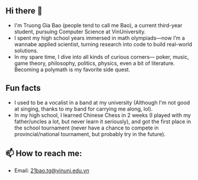 ## Hi there 👋

- I'm Truong Gia Bao (people tend to call me Bao), a current third-year student, pursuing Computer Science at VinUniversity.
- I spent my high school years immersed in math olympiads—now I’m a wannabe applied scientist, turning research into code to build real-world solutions.
- In my spare time, I dive into all kinds of curious corners— poker, music, game theory, philosophy, politics, physics, even a bit of literature. Becoming a polymath is my favorite side quest.

## Fun facts
- I used to be a vocalist in a band at my university (Although I'm not good at singing, thanks to my band for carrying me along, lol).
- In my high school, I learned Chinese Chess in 2 weeks (I played with my father/uncles a lot, but never learn it seriously), and got the first place in the school tournament (never have a chance to compete in provincial/national tournament, but probably try in the future).

## 📫 How to reach me:
- Email: 21bao.tg@vinuni.edu.vn


<!--
**bao-tg/bao-tg** is a ✨ _special_ ✨ repository because its `README.md` (this file) appears on your GitHub profile.

Here are some ideas to get you started:

- 🔭 I’m currently working on ...
- 🌱 I’m currently learning ...
- 👯 I’m looking to collaborate on ...
- 🤔 I’m looking for help with ...
- 💬 Ask me about ...
- 📫 How to reach me: ...
- 😄 Pronouns: ...
- ⚡ Fun fact: ...
-->
